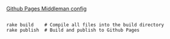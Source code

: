 
[Github Pages Middleman config](https://github.com/neo/middleman-gh-pages)

```

rake build    # Compile all files into the build directory
rake publish  # Build and publish to Github Pages

```